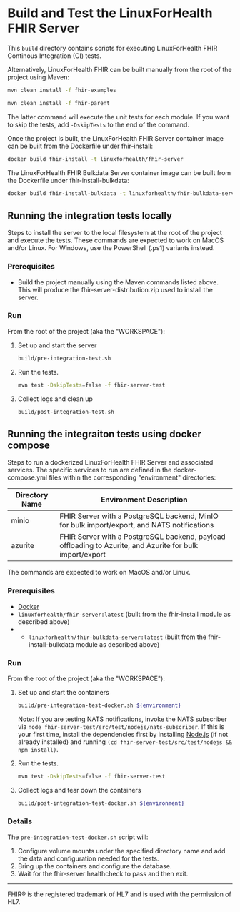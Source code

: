 # Build and Test the LinuxForHealth FHIR Server

This `build` directory contains scripts for executing LinuxForHealth FHIR Continous Integration (CI) tests.

Alternatively, LinuxForHealth FHIR can be built manually from the root of the project using Maven:
```sh
mvn clean install -f fhir-examples

mvn clean install -f fhir-parent
```

The latter command will execute the unit tests for each module.
If you want to skip the tests, add `-DskipTests` to the end of the command.

Once the project is built, the LinuxForHealth FHIR Server container image can be built from the Dockerfile under fhir-install:
```sh
docker build fhir-install -t linuxforhealth/fhir-server
```

The LinuxForHealth FHIR Bulkdata Server container image can be built from the Dockerfile under fhir-install-bulkdata:
```sh
docker build fhir-install-bulkdata -t linuxforhealth/fhir-bulkdata-server
```

## Running the integration tests locally

Steps to install the server to the local filesystem at the root of the project and execute the tests.
These commands are expected to work on MacOS and/or Linux. For Windows, use the PowerShell (.ps1) variants instead.

### Prerequisites

- Build the project manually using the Maven commands listed above. This will produce the fhir-server-distribution.zip used
to install the server.

### Run

From the root of the project (aka the "WORKSPACE"):
1. Set up and start the server 
    ```sh
    build/pre-integration-test.sh
    ```

2. Run the tests. 
    ```sh
    mvn test -DskipTests=false -f fhir-server-test
    ```

3. Collect logs and clean up
    ```sh
    build/post-integration-test.sh
    ```

## Running the integraiton tests using docker compose

Steps to run a dockerized LinuxForHealth FHIR Server and associated services.
The specific services to run are defined in the docker-compose.yml files within the corresponding "environment" directories:

Directory Name | Environment Description
--- | ---
minio | FHIR Server with a PostgreSQL backend, MinIO for bulk import/export, and NATS notifications
azurite | FHIR Server with a PostgreSQL backend, payload offloading to Azurite, and Azurite for bulk import/export

The commands are expected to work on MacOS and/or Linux.

### Prerequisites

- [Docker](https://www.docker.com)
- `linuxforhealth/fhir-server:latest` (built from the fhir-install module as described above)
- - `linuxforhealth/fhir-bulkdata-server:latest` (built from the fhir-install-bulkdata module as described above)

### Run

From the root of the project (aka the "WORKSPACE"):
1. Set up and start the containers 
    ```sh
    build/pre-integration-test-docker.sh ${environment}
    ```
    
   Note: If you are testing NATS notifications, invoke the NATS subscriber via `node fhir-server-test/src/test/nodejs/nats-subscriber`.  If this is your first time, install the dependencies first by installing [Node.js](https://nodejs.org/en/download) (if not already installed) and running `(cd fhir-server-test/src/test/nodejs && npm install)`.
    
2. Run the tests. 
    ```sh
    mvn test -DskipTests=false -f fhir-server-test
    ```

3. Collect logs and tear down the containers
    ```sh
    build/post-integration-test-docker.sh ${environment}
    ```

### Details

The `pre-integration-test-docker.sh` script will:
1. Configure volume mounts under the specified directory name and add the data and configuration needed for the tests.
2. Bring up the containers and configure the database.
3. Wait for the fhir-server healthcheck to pass and then exit.

----

FHIR® is the registered trademark of HL7 and is used with the permission of HL7.
